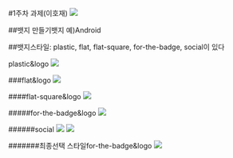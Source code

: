 #1주차 과제(이호재)
<img src="https://img.shields.io/badge/Android-3DDC84?style=for-the-badge&logo=Android&logoColor=white">


##뱃지 만들기뱃지 예)Android



##뱃지스타일: plastic, flat, flat-square, for-the-badge, social이 있다
   
   

plastic&logo
<img src="https://img.shields.io/badge/Android-green?style=plasric&logo=Android&logoColor=00A98F"/>



###flat&logo
<img src="https://img.shields.io/badge/Android-green?style=flat&logo=Android&logoColor=00A98F"/>



####flat-square&logo
<img src="https://img.shields.io/badge/Android-green?style=flat-square&logo=Android&logoColor=00A98F"/>



#####for-the-badge&logo
<img src="https://img.shields.io/badge/Android-green?style=for-the-badge&logo=Android&logoColor=00A98F"/>



######social
<img src="https://img.shields.io/badge/Android-green?style=social&logo=Android&logoColor=00A98F"/>
<img src="https://img.shields.io/badge/스마트폰 운영체제-red?-Android-green?style=social&logo=Android&logoColor=00A98F"/>



#######최종선택 스타일for-the-badge&logo
<img src="https://img.shields.io/badge/스마트폰 운영체제-Android-3DDC84?style=for-the-badge&logo=Android&logoColor=white">
